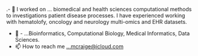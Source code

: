 .- 🌱 I worked on ... biomedical and health sciences computational methods to investigations patient disease processes. I have experienced working with hematolofy, oncology and neurology multi-omics and EHR datasets.
- 💞️ - ...Bioinformatics, Computational Biology, Medical Informatics, Data Sciences.
- 📫 How to reach me ...mcraige@icloud.com

<!---
michaelcraige/michaelcraige is a ✨ special ✨ repository because its `README.md` (this file) appears on your GitHub profile.
You can click the Preview link to take a look at your changes.
--->
